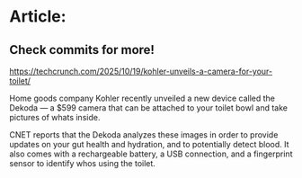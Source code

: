 # Article:

## Check commits for more!
https://techcrunch.com/2025/10/19/kohler-unveils-a-camera-for-your-toilet/

Home goods company Kohler recently unveiled a new device called the Dekoda — a $599 camera that can be attached to your toilet bowl and take pictures of whats inside.

CNET reports that the Dekoda analyzes these images in order to provide updates on your gut health and hydration, and to potentially detect blood. It also comes with a rechargeable battery, a USB connection, and a fingerprint sensor to identify whos using the toilet.